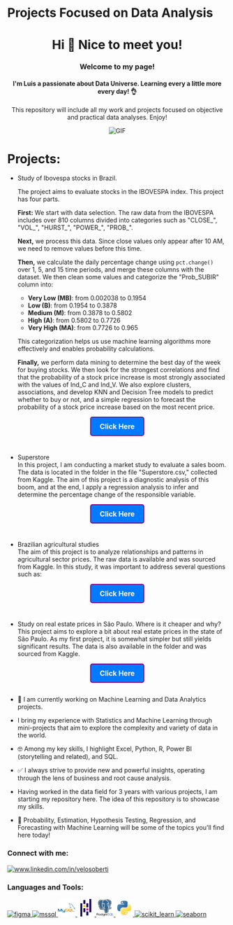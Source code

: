 # Projects Focused on Data Analysis
<h1 align="center">Hi 👋 Nice to meet you!</h1>
<h3 align="center">Welcome to my page!</h3>
<h4 align="center">I'm Luis a passionate about Data Universe. Learning every a little more every day! 👌</h4>



<p align="center"> This repository will include all my work and projects focused on objective and practical data analyses. Enjoy! </p>


<p align="center">
  <img src="https://i.pinimg.com/originals/74/5f/d3/745fd3d279f7c5f27dc4e12fd583e68f.gif" width="800" height="600" alt="GIF">
</p>

##

# **Projects:**


- Study of Ibovespa stocks in Brazil.
        <p>The project aims to evaluate stocks in the IBOVESPA index. This project has four parts.</p>
        <p><strong>First:</strong> We start with data selection. The raw data from the IBOVESPA includes over 810 columns divided into categories such as "CLOSE_", "VOL_", "HURST_", "POWER_", "PROB_".</p>
        <p><strong>Next,</strong> we process this data. Since close values only appear after 10 AM, we need to remove values before this time.</p>
        <p><strong>Then,</strong> we calculate the daily percentage change using <code>pct.change()</code> over 1, 5, and 15 time periods, and merge these columns with the dataset. We then clean some values and categorize the "Prob_SUBIR" column into:</p>
        <ul>
            <li><strong>Very Low (MB)</strong>: from 0.002038 to 0.1954</li>
            <li><strong>Low (B)</strong>: from 0.1954 to 0.3878</li>
            <li><strong>Medium (M)</strong>: from 0.3878 to 0.5802</li>
            <li><strong>High (A)</strong>: from 0.5802 to 0.7726</li>
            <li><strong>Very High (MA)</strong>: from 0.7726 to 0.965</li>
        </ul>
        <p>This categorization helps us use machine learning algorithms more effectively and enables probability calculations.</p>
        <p><strong>Finally,</strong> we perform data mining to determine the best day of the week for buying stocks. We then look for the strongest correlations and find that the probability of a stock price increase is most strongly associated with the values of Ind_C and Ind_V. We also explore clusters, associations, and develop KNN and Decision Tree models to predict whether to buy or not, and a simple regression to forecast the probability of a stock price increase based on the most recent price.</p>

<p align="center">
  <a href="https://github.com/velosoberti/Data-Analytics-/tree/main/PROJETO%20-%20ANALISE%20AÇÕES%20DO%20IBOVESPA" style="
    display: inline-block;
    padding: 10px 20px;
    font-size: 16px;
    font-weight: bold;
    color: #fff;
    background-color: #007bff;
    border: 2px solid #800080;
    border-radius: 5px;
    text-decoration: none;
  ">
    Click Here
  </a>
</p>

#

- Superstore  
In this project, I am conducting a market study to evaluate a sales boom. The data is located in the folder in the file "Superstore.csv," collected from Kaggle. The aim of this project is a diagnostic analysis of this boom, and at the end, I apply a regression analysis to infer and determine the percentage change of the responsible variable.


<p align="center">
  <a href="https://github.com/velosoberti/Data-Analytics-/tree/main/PROJETO%20-%20SUPERSTORE" style="
    display: inline-block;
    padding: 10px 20px;
    font-size: 16px;
    font-weight: bold;
    color: #fff;
    background-color: #007bff;
    border: 2px solid #800080;
    border-radius: 5px;
    text-decoration: none;
  ">
    Click Here
  </a>
</p>

#


- Brazilian agricultural studies  
The aim of this project is to analyze relationships and patterns in agricultural sector prices. The raw data is available and was sourced from Kaggle. In this study, it was important to address several questions such as:


<p align="center">
  <a href="https://github.com/velosoberti/Data-Analytics-/tree/main/PROJETO%20-%20PREÇOS%20DA%20AGRICULTURA" style="
    display: inline-block;
    padding: 10px 20px;
    font-size: 16px;
    font-weight: bold;
    color: #fff;
    background-color: #007bff;
    border: 2px solid #800080;
    border-radius: 5px;
    text-decoration: none;
  ">
    Click Here
  </a>
</p>


#

- Study on real estate prices in São Paulo. Where is it cheaper and why?
This project aims to explore a bit about real estate prices in the state of São Paulo. As my first project, it is somewhat simpler but still yields significant results. The data is also available in the folder and was sourced from Kaggle.


<p align="center">
  <a href="https://github.com/velosoberti/Data-Analytics-/tree/main/PROJETO%20-%20ANALISE%20DE%20DADOS%20DOS%20ALUGUÉIS%20DE%20IMÓVEIS%20-%20SP" style="
    display: inline-block;
    padding: 10px 20px;
    font-size: 16px;
    font-weight: bold;
    color: #fff;
    background-color: #007bff;
    border: 2px solid #800080;
    border-radius: 5px;
    text-decoration: none;
  ">
    Click Here
  </a>
</p>




##

- 🔭 I am currently working on Machine Learning and Data Analytics projects.

- I bring my experience with Statistics and Machine Learning through mini-projects that aim to explore the complexity and variety of data in the world.

- 🤓 Among my key skills, I highlight Excel, Python, R, Power BI (storytelling and related), and SQL.

- ✅ I always strive to provide new and powerful insights, operating through the lens of business and root cause analysis.

- Having worked in the data field for 3 years with various projects, I am starting my repository here. The idea of this repository is to showcase my skills.

- 📘 Probability, Estimation, Hypothesis Testing, Regression, and Forecasting with Machine Learning will be some of the topics you'll find here today!







<h3 align="left">Connect with me:</h3>
<p align="left">
<a href="https://linkedin.com/in/www.linkedin.com/in/velosoberti" target="blank"><img align="center" src="https://raw.githubusercontent.com/rahuldkjain/github-profile-readme-generator/master/src/images/icons/Social/linked-in-alt.svg" alt="www.linkedin.com/in/velosoberti" height="30" width="40" /></a>
</p>

<h3 align="left">Languages and Tools:</h3>
<p align="left"> <a href="https://www.figma.com/" target="_blank" rel="noreferrer"> <img src="https://www.vectorlogo.zone/logos/figma/figma-icon.svg" alt="figma" width="40" height="40"/> </a> <a href="https://www.microsoft.com/en-us/sql-server" target="_blank" rel="noreferrer"> <img src="https://www.svgrepo.com/show/303229/microsoft-sql-server-logo.svg" alt="mssql" width="40" height="40"/> </a> <a href="https://www.mysql.com/" target="_blank" rel="noreferrer"> <img src="https://raw.githubusercontent.com/devicons/devicon/master/icons/mysql/mysql-original-wordmark.svg" alt="mysql" width="40" height="40"/> </a> <a href="https://pandas.pydata.org/" target="_blank" rel="noreferrer"> <img src="https://raw.githubusercontent.com/devicons/devicon/2ae2a900d2f041da66e950e4d48052658d850630/icons/pandas/pandas-original.svg" alt="pandas" width="40" height="40"/> </a> <a href="https://www.postgresql.org" target="_blank" rel="noreferrer"> <img src="https://raw.githubusercontent.com/devicons/devicon/master/icons/postgresql/postgresql-original-wordmark.svg" alt="postgresql" width="40" height="40"/> </a> <a href="https://www.python.org" target="_blank" rel="noreferrer"> <img src="https://raw.githubusercontent.com/devicons/devicon/master/icons/python/python-original.svg" alt="python" width="40" height="40"/> </a> <a href="https://scikit-learn.org/" target="_blank" rel="noreferrer"> <img src="https://upload.wikimedia.org/wikipedia/commons/0/05/Scikit_learn_logo_small.svg" alt="scikit_learn" width="40" height="40"/> </a> <a href="https://seaborn.pydata.org/" target="_blank" rel="noreferrer"> <img src="https://seaborn.pydata.org/_images/logo-mark-lightbg.svg" alt="seaborn" width="40" height="40"/> </a> </p>
